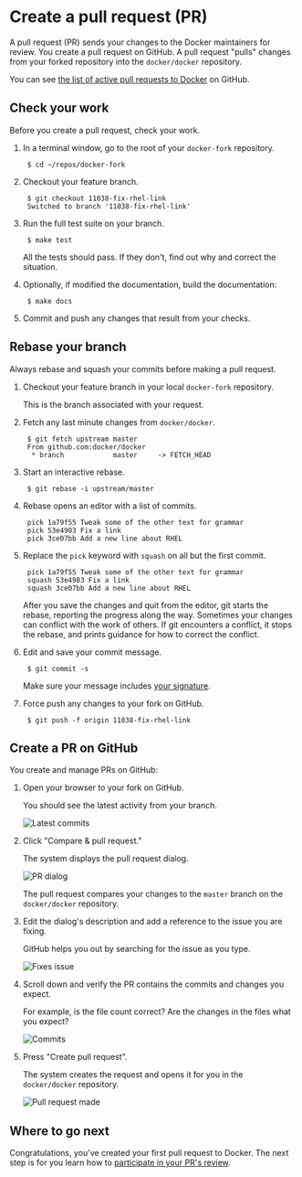 <!--[metadata]>
+++
title = "Create a pull request (PR)"
description = "Basic workflow for Docker contributions"
keywords = ["contribute, pull request, review, workflow, beginner, squash,  commit"]
[menu.engine]
parent = "smn_contribute"
weight=4
+++
<![end-metadata]-->

# Create a pull request (PR)

A pull request (PR) sends your changes to the Docker maintainers for review. You
create a pull request on GitHub. A pull request "pulls" changes from your forked
repository into the `docker/docker` repository.

You can see <a href="https://github.com/docker/docker/pulls" target="_blank">the
list of active pull requests to Docker</a> on GitHub.

## Check your work

Before you create a pull request, check your work.

1. In a terminal window, go to the root of your `docker-fork` repository. 

        $ cd ~/repos/docker-fork

2. Checkout your feature branch.

        $ git checkout 11038-fix-rhel-link
        Switched to branch '11038-fix-rhel-link'

3. Run the full test suite on your branch.

		$ make test

	All the tests should pass. If they don't, find out why and correct the
	situation. 
    
4. Optionally, if modified the documentation, build the documentation:

		$ make docs

5. Commit and push any changes that result from your checks.

## Rebase your branch

Always rebase and squash your commits before making a pull request. 

1. Checkout your feature branch in your local `docker-fork` repository.

    This is the branch associated with your request.

2. Fetch any last minute changes from `docker/docker`.

        $ git fetch upstream master
        From github.com:docker/docker
         * branch            master     -> FETCH_HEAD

3. Start an interactive rebase.

        $ git rebase -i upstream/master

4. Rebase opens an editor with a list of commits.

        pick 1a79f55 Tweak some of the other text for grammar
        pick 53e4983 Fix a link
        pick 3ce07bb Add a new line about RHEL

5. Replace the `pick` keyword with `squash` on all but the first commit.

        pick 1a79f55 Tweak some of the other text for grammar
        squash 53e4983 Fix a link
        squash 3ce07bb Add a new line about RHEL

    After you save the changes and quit from the editor, git starts
    the rebase, reporting the progress along the way. Sometimes
    your changes can conflict with the work of others. If git
    encounters a conflict, it stops the rebase, and prints guidance
    for how to correct the conflict.

6. Edit and save your commit message.

        $ git commit -s

    Make sure your message includes <a href="../set-up-git" target="_blank">your signature</a>.

7. Force push any changes to your fork on GitHub.

        $ git push -f origin 11038-fix-rhel-link
        
## Create a PR on GitHub

You create and manage PRs on GitHub:

1. Open your browser to your fork on GitHub.

    You should see the latest activity from your branch.

    ![Latest commits](images/latest_commits.png)


2. Click "Compare & pull request."

    The system displays the pull request dialog. 

    ![PR dialog](images/to_from_pr.png)

    The pull request compares your changes to the `master` branch on the
    `docker/docker` repository.

3. Edit the dialog's description and add a reference to the issue you are fixing.

    GitHub helps you out by searching for the issue as you type.

    ![Fixes issue](images/fixes_num.png)

4. Scroll down and verify the PR contains the commits and changes you expect.

    For example, is the file count correct? Are the changes in the files what
    you expect?

    ![Commits](images/commits_expected.png)

5. Press "Create pull request".

    The system creates the request and opens it for you in the `docker/docker`
    repository.

    ![Pull request made](images/pull_request_made.png)


## Where to go next

Congratulations, you've created your first pull request to Docker. The next
step is for you learn how to [participate in your PR's
review](review-pr.md).
